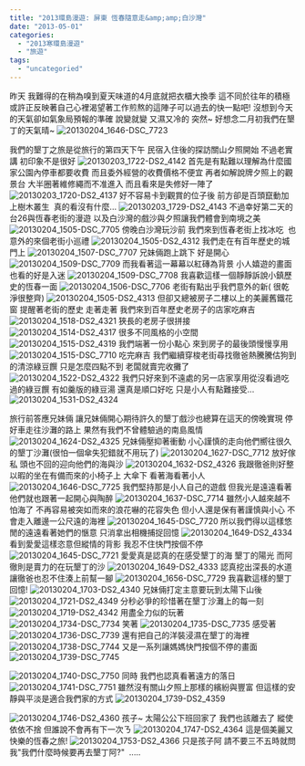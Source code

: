 ```yaml
---
title: "2013環島漫遊: 屏東 恆春隨意走&amp;amp;白沙灣"
date: "2013-05-01"
categories: 
  - "2013寒環島漫遊"
  - "旅遊"
tags: 
  - "uncategoried"
---
```


昨天 我難得的在稍為嗅到夏天味道的4月底就把衣櫃大換季 這不同於往年的積極 或許正反映著自己心裡渴望著工作煎熬的這陣子可以過去的快一點吧! 沒想到今天的天氣卻如氣象局預報的準確 說變就變 又濕又冷的 突然~ 好想念二月初我們在墾丁的天氣晴~ ![20130204_1646-DSC_7723](images/8483397027_153c6f7ee3.jpg) 

我們的墾丁之旅是從旅行的第四天下午 民宿入住後的探訪關山夕照開始 不過老實講 初印象不是很好 ![20130203_1722-DS2_4142](images/8483362439_ab1629281a.jpg) 首先是有點難以理解為什麼國家公園內停車都要收費 而且委外經營的收費價格不便宜 再者如解說牌夕照上的觀景台 大半圈著維修繩而不准進入 而且看來是失修好一陣了 ![20130203_1720-DS2_4137](images/8483362555_8927602f32.jpg) 好不容易卡到觀賞的位子後 前方卻是百頭竄動加上樹木叢生  真的看沒有什麼... ![20130203_1729-DS2_4143](images/8483362293_5e0d331897.jpg) 不過幸好第二天的台26與恆春老街的漫遊 以及白沙灣的戲沙與夕照讓我們體會到南境之美 ![20130204_1505-DSC_7705](images/8484494896_56209e9088.jpg) 傍晚白沙灣玩沙前 我們來到恆春老街上找冰吃  也意外的來個老街小巡禮 ![20130204_1505-DS2_4312](images/8483401599_2feab26f02.jpg) 我們走在有百年歷史的城門上 ![20130204_1507-DSC_7707](images/8484494138_18273c586a.jpg) 兄妹倆跑上跳下 好是開心 ![20130204_1509-DSC_7709](images/8484493724_d98cc95d7d.jpg) 而我看著這一幕幕以紅磚為背景 小人嬉遊的畫面 也看的好是入迷 ![20130204_1509-DSC_7708](images/8484493934_75fbdf3699.jpg) 我喜歡這樣一個靜靜訴說小鎮歷史的恆春一面 ![20130204_1506-DSC_7706](images/8483401103_9397f5df6b.jpg) 老街有點出乎我們意外的新( 很乾淨很整齊) ![20130204_1505-DS2_4313](images/8484494594_14a91db32d.jpg) 但卻又總被房子二樓以上的美麗舊鐵花窗 提醒著老街的歷史 走著走著 我們來到百年歷史老房子的店家吃麻吉 ![20130204_1518-DS2_4321](images/8483399535_879cf9b2fd.jpg) 狹長的老房子很拼接 ![20130204_1514-DS2_4317](images/8484493370_8aff26411f.jpg) 很多不同風格的小空間 ![20130204_1515-DS2_4319](images/8484493046_ee136deaf0.jpg) 我們端著一份小點心 來到房子的最後頭慢慢享用 ![20130204_1515-DSC_7710](images/8484492880_e5592bea12.jpg) 吃完麻吉 我們繼續穿梭老街尋找徹爸熱騰騰估狗到的清涼綠豆饌 只是怎麼四點不到 老闆就賣完收攤了 ![20130204_1522-DS2_4322](images/8483399337_801e0dd7af.jpg) 我們只好來到不遠處的另一店家享用從沒看過吃過的綠豆饌 有如羹版的綠豆湯 還真是順口好吃 只是小人有點難接受... ![20130204_1531-DS2_4324](images/8483398967_60372cb688.jpg) 

旅行前答應兄妹倆 讓兄妹倆開心期待許久的墾丁戲沙也總算在這天的傍晚實現 停好車走往沙灘的路上 果然有我們不曾體驗過的南島風情 ![20130204_1624-DS2_4325](images/8484491936_94e1470668.jpg) 兄妹倆壓抑著衝動 小心謹慎的走向他們嚮往很久的墾丁沙灘(很怕一個傘失犯錯就不用玩了) ![20130204_1627-DSC_7712](images/8484491742_e3c3555c16.jpg) 放好傢私 頭也不回的迎向他們的海與沙 ![20130204_1632-DS2_4326](images/8484491592_055a6fd9d7.jpg) 我跟徹爸則好整以暇的坐在有備而來的小椅子上 大傘下 看著海看著小人 ![20130204_1646-DSC_7725](images/8483396799_69661650b8.jpg) 我們堅持那是小人自己的遊戲 但我光是遠遠看著他們就也跟著一起開心與陶醉 ![20130204_1637-DSC_7714](images/8484491024_8ec9a1185b.jpg) 雖然小人越來越不怕海了 不再容易被突如而來的浪花嚇的花容失色 但小人還是保有著謹慎與小心 不會走入離邊一公尺遠的海裡 ![20130204_1645-DSC_7720](images/8483397287_685c83697e.jpg) 所以我們得以這樣悠閒的遠遠看著她們的愜意 只消拿出相機捕捉回憶 ![20130204_1649-DS2_4334](images/8483396499_a2642b69e2.jpg) 看到愛愛這樣恣意但縱情的背影 我忍不住快門按個不停 ![20130204_1645-DSC_7721](images/8484490332_62896edcca.jpg) 愛愛真是認真的在感受墾丁的海 墾丁的陽光 而阿徹則是賣力的在玩墾丁的沙 ![20130204_1649-DS2_4333](images/8484489882_e13f32610a.jpg) 認真挖出深長的水道 讓徹爸也忍不住湊上前幫一腳 ![20130204_1656-DSC_7729](images/8484489412_b7187cc380.jpg) 我喜歡這樣的墾丁回憶! ![20130204_1703-DS2_4340](images/8483395633_ac1c9cca18.jpg) 兄妹倆打定主意要玩到太陽下山後 ![20130204_1721-DS2_4349](images/8483395215_4d02d0d4b8.jpg) 分秒必爭的珍惜著在墾丁沙灘上的每一刻 ![20130204_1719-DS2_4342](images/8484488766_1d39dc1b5f.jpg) 用盡全力似的玩著 ![20130204_1734-DSC_7734](images/8484488150_e4e3e3d230.jpg) 笑著 ![20130204_1735-DSC_7735](images/8484487968_1a0b7d2328.jpg) 感受著 ![20130204_1736-DSC_7739](images/8484487868_ce7f0e089a.jpg) 還有把自己的洋裝浸濕在墾丁的海裡 ![20130204_1738-DSC_7744](images/8484487736_610537d6e3.jpg) 又是一系列讓媽媽快門按個不停的畫面 ![20130204_1739-DSC_7745](images/8483394265_5ee1741fbd.jpg)

![20130204_1740-DSC_7750](images/8484487312_c7655589d4.jpg) 同時 我們也認真看著遠方的落日 ![20130204_1741-DSC_7751](images/8484487114_1902fd87f0.jpg) 雖然沒有關山夕照上那樣的繽紛與豐富 但這樣的安靜與平淡是適合我們家的方式 ![20130204_1739-DS2_4359](images/8483394139_ef8cc4fcd4.jpg)

![20130204_1746-DS2_4360](images/8484487000_42883ba942.jpg) 孩子~ 太陽公公下班回家了 我們也該離去了 縱使依依不捨 但誰說不會再有下一次ㄋ ![20130204_1747-DS2_4364](images/8484486868_8598054965.jpg) 這是個美麗又快樂的恆春之旅! ![20130204_1753-DS2_4366](images/8483393277_fde688c927.jpg) 只是孩子阿 請不要三不五時就問我"我們什麼時候要再去墾丁阿?"  .....
